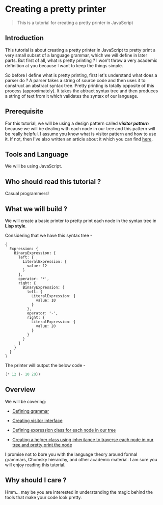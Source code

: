 # Creating a pretty printer

> This is a tutorial for creating a pretty printer in JavaScript

## Introduction

This tutorial is about creating a pretty printer in JavaScript to pretty print a very small subset of a language grammar, which we will define in later parts. But first of all, what is pretty printing ? I won't throw a very academic definition at you because I want to keep the things simple.

So before I define what is pretty printing, first let's understand what does a parser do ? A parser takes a string of source code and then uses it to construct an abstract syntax tree. Pretty printing is totally opposite of this process (approximately). It takes the abtract syntax tree and then produces a string of text from it which validates the syntax of our language.

## Prerequisite

For this tutorial, we will be using a design pattern called ***visitor pattern*** because we will be dealing with each node in our tree and this pattern will be really helpful. I assume you know what is visitor pattern and how to use it. If not, then I've also written an article about it which you can find [here](https://medium.com/@NTulswani/embracing-functional-style-within-object-oriented-paradigm-3e5e0fe5ccf).

## Tools and Language

We will be using JavaScript.

## Who should read this tutorial ?

Casual programmers!

## What we will build ?

We will create a basic printer to pretty print each node in the syntax tree in **Lisp style**.

Considering that we have this syntax tree -

```
{
  Expression: {
    BinaryExpression: {
      left: {
        LiteralExpression: {
          value: 12
        }
      },
      operator: '*',
      right: {
        BinaryExpression: {
          left: {
            LiteralExpression: {
              value: 10
            }
          },
          operator: '-',
          right: {
            LiteralExpression: {
              value: 20
            }
          }
        }
      }
    }
  }
}
```

The printer will output the below code -

```lisp
(* 12 (- 10 20))
```

## Overview

We will be covering:

* [Defining grammar](./grammar.md)

* [Creating visitor interface](./visitor.md)

* [Defining expression class for each node in our tree](./expression.md)

* [Creating a helper class using inheritance to traverse each node in our tree and pretty print the node](./printer.md)

I promise not to bore you with the language theory around formal grammars, Chomsky hierarchy, and other academic material. I am sure you will enjoy reading this tutorial.

## Why should I care ?

Hmm... may be you are interested in understanding the magic behind the tools that make your code look pretty.
